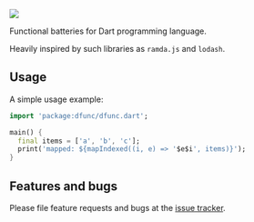 ![](https://github.com/ookami-kb/dfunc/workflows/Dart%20CI/badge.svg)

Functional batteries for Dart programming language.

Heavily inspired by such libraries as `ramda.js` and `lodash`.

## Usage

A simple usage example:

```dart
import 'package:dfunc/dfunc.dart';

main() {
  final items = ['a', 'b', 'c'];
  print('mapped: ${mapIndexed((i, e) => '$e$i', items)}');
}
```

## Features and bugs

Please file feature requests and bugs at the [issue tracker][tracker].

[tracker]: https://github.com/ookami-kb/dfunc/issues
